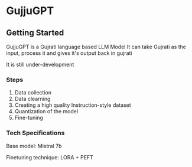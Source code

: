 # GujjuGPT

## Getting Started

GujjuGPT is a Gujrati language based LLM Model
It can take Gujrati as the input, process it and gives it's output back in gujrati

It is still under-development

### Steps

1. Data collection
2. Data clearning
3. Creating a high quality Instruction-style dataset
4. Quantization of the model
5. Fine-tuning

### Tech Specifications

Base model: Mistral 7b

Finetuning technique: LORA + PEFT
